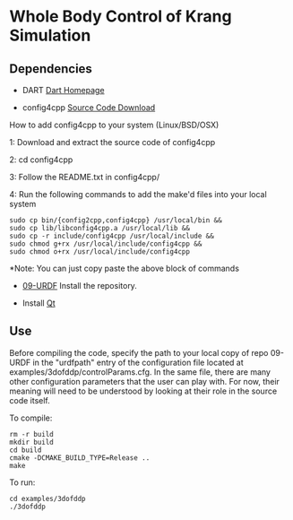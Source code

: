 # Whole Body Control of Krang Simulation

## Dependencies

- DART
 [Dart Homepage](https://dartsim.github.io)

- config4cpp
 [Source Code Download](http://www.config4star.org/#main-source-code)

 How to add config4cpp to your system (Linux/BSD/OSX)

  1: Download and extract the source code of config4cpp

  2: cd config4cpp

  3: Follow the README.txt in config4cpp/

  4: Run the following commands to add the make'd files into your local system

    sudo cp bin/{config2cpp,config4cpp} /usr/local/bin &&
    sudo cp lib/libconfig4cpp.a /usr/local/lib &&
    sudo cp -r include/config4cpp /usr/local/include &&
    sudo chmod g+rx /usr/local/include/config4cpp &&
    sudo chmod o+rx /usr/local/include/config4cpp

  \*Note: You can just copy paste the above block of commands

- [09-URDF](https://github.gatech.edu/WholeBodyControlAttempt1/09-URDF)
 Install the repository.

- Install [Qt](https://www.qt.io/download-open-source/)

## Use
Before compiling the code, specify the path to your local copy of repo 09-URDF in the "urdfpath" entry of the configuration file located at examples/3dofddp/controlParams.cfg. In the same file, there are many other configuration parameters that the user can play with. For now, their meaning will need to be understood by looking at their role in the source code itself.

To compile:

    rm -r build
    mkdir build
    cd build
    cmake -DCMAKE_BUILD_TYPE=Release ..
    make

To run:

    cd examples/3dofddp
    ./3dofddp
